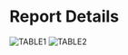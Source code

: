 <!DOCTYPE html>
<html>

<body>

<h1>Report Details</h1>
  
<img src="https://user-images.githubusercontent.com/84371817/134825421-c54bc344-bb52-4320-9357-29a773322ed9.png" alt="TABLE1">
  <img src="https://user-images.githubusercontent.com/84371817/134825561-09e00334-2e66-4b2e-9767-c68965ab4135.png" alt="TABLE2">


</body>
</html>


